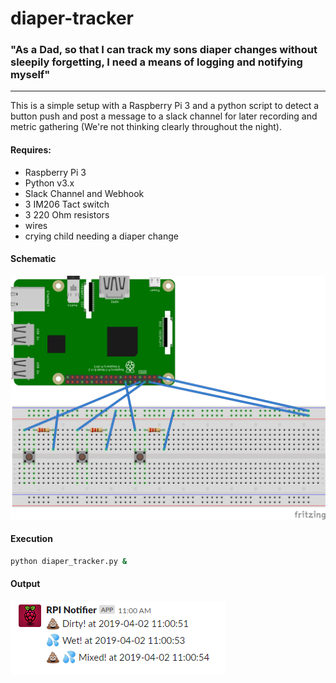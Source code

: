 # diaper-tracker


### "As a Dad, so that I can track my sons diaper changes without sleepily forgetting, I need a means of logging and notifying myself"
----

This is a simple setup with a Raspberry Pi 3 and a python script to detect a button push and post a message to a slack channel for later recording and metric gathering (We're not thinking clearly throughout the night).

#### Requires:
+ Raspberry Pi 3
+ Python v3.x
+ Slack Channel and Webhook
+ 3 IM206 Tact switch
+ 3 220 Ohm resistors
+ wires
+ crying child needing a diaper change

#### Schematic
![](diaper_tracker_sketch_bb.png)

#### Execution
```bash
python diaper_tracker.py &
```

#### Output
![](slack_output.png)
